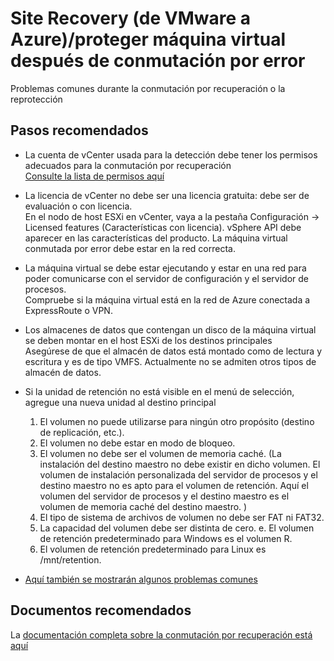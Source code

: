 <properties
    pageTitle="Site Recovery (VMware to Azure)/Reprotect VM after failover"
    description="Site Recovery (de VMware a Azure)/proteger máquina virtual después de conmutación por error"
    service="microsoft.recoveryservices"
    resource="vaults"
    authors="aashu"
    displayOrder=""
    selfHelpType="generic"
    supportTopicIds="32536447"
    resourceTags=""
    productPesIds="15207"
    cloudEnvironments="public"
/>


# Site Recovery (de VMware a Azure)/proteger máquina virtual después de conmutación por error

Problemas comunes durante la conmutación por recuperación o la reprotección
## **Pasos recomendados**

* La cuenta de vCenter usada para la detección debe tener los permisos adecuados para la conmutación por recuperación <br>
[Consulte la lista de permisos aquí](https://aka.ms/asrsupfailbackperm)

* La licencia de vCenter no debe ser una licencia gratuita: debe ser de evaluación o con licencia. <br>
En el nodo de host ESXi en vCenter, vaya a la pestaña Configuración -> Licensed features (Características con licencia). vSphere API debe aparecer en las características del producto. La máquina virtual conmutada por error debe estar en la red correcta.

* La máquina virtual se debe estar ejecutando y estar en una red para poder comunicarse con el servidor de configuración y el servidor de procesos. <br>
Compruebe si la máquina virtual está en la red de Azure conectada a ExpressRoute o VPN.

* Los almacenes de datos que contengan un disco de la máquina virtual se deben montar en el host ESXi de los destinos principales <br>
Asegúrese de que el almacén de datos está montado como de lectura y escritura y es de tipo VMFS. Actualmente no se admiten otros tipos de almacén de datos.

* Si la unidad de retención no está visible en el menú de selección, agregue una nueva unidad al destino principal<br>
    1. El volumen no puede utilizarse para ningún otro propósito (destino de replicación, etc.).
    2. El volumen no debe estar en modo de bloqueo.
    3. El volumen no debe ser el volumen de memoria caché. (La instalación del destino maestro no debe existir en dicho volumen. El volumen de instalación personalizada del servidor de procesos y el destino maestro no es apto para el volumen de retención. Aquí el volumen del servidor de procesos y el destino maestro es el volumen de memoria caché del destino maestro. )
    4. El tipo de sistema de archivos de volumen no debe ser FAT ni FAT32.
    5. La capacidad del volumen debe ser distinta de cero. e. El volumen de retención predeterminado para Windows es el volumen R.
    6. El volumen de retención predeterminado para Linux es /mnt/retention.

* [Aquí también se mostrarán algunos problemas comunes](https://aka.ms/asrsupfailbackcommonissues)

## **Documentos recomendados**
La [documentación completa sobre la conmutación por recuperación está aquí](https://aka.ms/asrsupv2afailback)



<!--HONumber=Jul16_HO4-->

